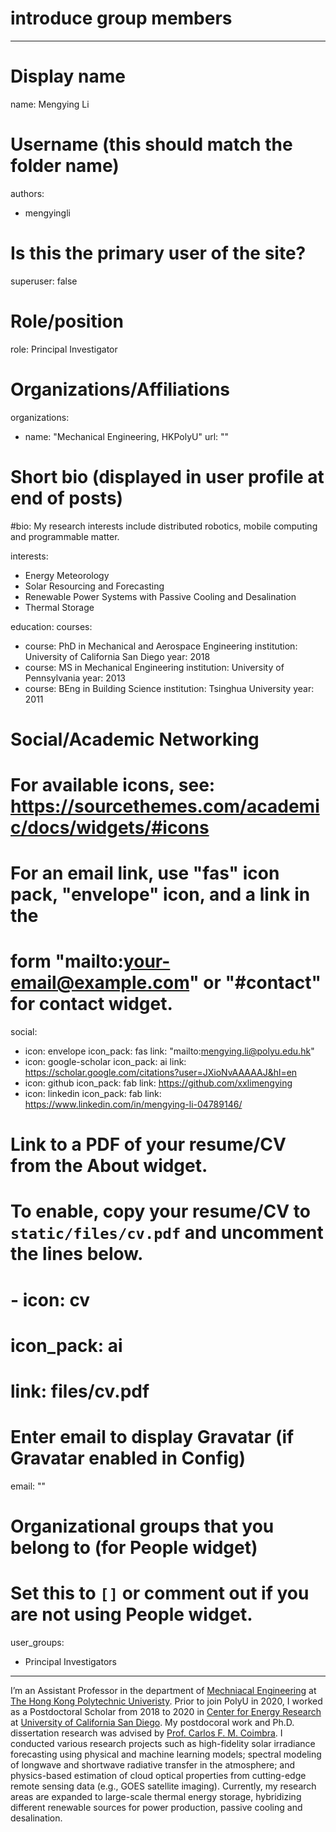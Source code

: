 # introduce group members

---
# Display name
name: Mengying Li

# Username (this should match the folder name)
authors:
- mengyingli

# Is this the primary user of the site?
superuser: false

# Role/position
role: Principal Investigator

# Organizations/Affiliations
organizations:
- name: "Mechanical Engineering, HKPolyU"
  url: ""

# Short bio (displayed in user profile at end of posts)
#bio: My research interests include distributed robotics, mobile computing and programmable matter.

interests:
- Energy Meteorology 
- Solar Resourcing and Forecasting
- Renewable Power Systems with Passive Cooling and Desalination
- Thermal Storage



education:
  courses:
  - course: PhD in Mechanical and Aerospace Engineering
    institution: University of California San Diego
    year: 2018
  - course: MS in Mechanical Engineering
    institution: University of Pennsylvania
    year: 2013
  - course: BEng in Building Science
    institution: Tsinghua University
    year: 2011

# Social/Academic Networking
# For available icons, see: https://sourcethemes.com/academic/docs/widgets/#icons
#   For an email link, use "fas" icon pack, "envelope" icon, and a link in the
#   form "mailto:your-email@example.com" or "#contact" for contact widget.
social:
- icon: envelope
  icon_pack: fas
  link: "mailto:mengying.li@polyu.edu.hk"
- icon: google-scholar
  icon_pack: ai
  link: https://scholar.google.com/citations?user=JXioNvAAAAAJ&hl=en
- icon: github
  icon_pack: fab
  link: https://github.com/xxlimengying
- icon: linkedin
  icon_pack: fab
  link: https://www.linkedin.com/in/mengying-li-04789146/
# Link to a PDF of your resume/CV from the About widget.
# To enable, copy your resume/CV to `static/files/cv.pdf` and uncomment the lines below.  
# - icon: cv
#   icon_pack: ai
#   link: files/cv.pdf

# Enter email to display Gravatar (if Gravatar enabled in Config)
email: ""
  
# Organizational groups that you belong to (for People widget)
#   Set this to `[]` or comment out if you are not using People widget.  

user_groups:
- Principal Investigators

---
I’m an Assistant Professor in the department of [Mechniacal Engineering](https://www.polyu.edu.hk/me/) at [The Hong Kong Polytechnic Univeristy](https://www.polyu.edu.hk/). Prior to join PolyU in 2020, I worked as a Postdoctoral Scholar from 2018 to 2020 in [Center for Energy Research](https://cer.ucsd.edu/) at [University of California San Diego](https://ucsd.edu/). My postdocoral work and Ph.D. dissertation research was advised by [Prof. Carlos F. M. Coimbra](http://jacobsschool.ucsd.edu/faculty/faculty_bios/index.sfe?fmp_recid=324). I conducted various research projects such as high-fidelity solar irradiance forecasting using physical and machine learning models; spectral modeling of longwave and shortwave radiative transfer in the atmosphere; and physics-based estimation of cloud optical properties from cutting-edge remote sensing data (e.g., GOES satellite imaging).  Currently, my research areas are expanded to large-scale thermal energy storage, hybridizing different renewable sources for power production, passive cooling and desalination. 
